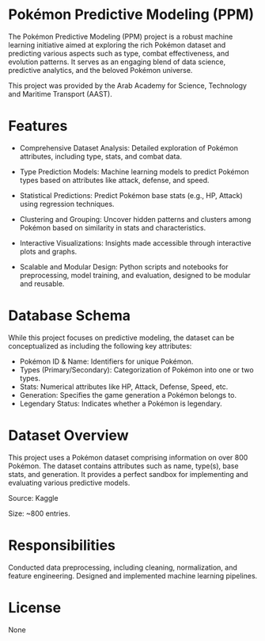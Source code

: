 # Pokémon Predictive Modeling (PPM)
The Pokémon Predictive Modeling (PPM) project is a robust machine learning initiative aimed at exploring the rich Pokémon dataset and predicting various aspects such as type, combat effectiveness, and evolution patterns. It serves as an engaging blend of data science, predictive analytics, and the beloved Pokémon universe.

This project was provided by the Arab Academy for Science, Technology and Maritime Transport (AAST).

# Features
- Comprehensive Dataset Analysis:
Detailed exploration of Pokémon attributes, including type, stats, and combat data.

- Type Prediction Models:
Machine learning models to predict Pokémon types based on attributes like attack, defense, and speed.

- Statistical Predictions:
Predict Pokémon base stats (e.g., HP, Attack) using regression techniques.

- Clustering and Grouping:
Uncover hidden patterns and clusters among Pokémon based on similarity in stats and characteristics.

- Interactive Visualizations:
Insights made accessible through interactive plots and graphs.

- Scalable and Modular Design:
Python scripts and notebooks for preprocessing, model training, and evaluation, designed to be modular and reusable.

# Database Schema
While this project focuses on predictive modeling, the dataset can be conceptualized as including the following key attributes:
- Pokémon ID & Name: Identifiers for unique Pokémon.
- Types (Primary/Secondary): Categorization of Pokémon into one or two types.
- Stats: Numerical attributes like HP, Attack, Defense, Speed, etc.
- Generation: Specifies the game generation a Pokémon belongs to.
- Legendary Status: Indicates whether a Pokémon is legendary.

# Dataset Overview
This project uses a Pokémon dataset comprising information on over 800 Pokémon. The dataset contains attributes such as name, type(s), base stats, and generation. It provides a perfect sandbox for implementing and evaluating various predictive models.

Source: Kaggle

Size: ~800 entries.

# Responsibilities
Conducted data preprocessing, including cleaning, normalization, and feature engineering.
Designed and implemented machine learning pipelines.

# License
None
